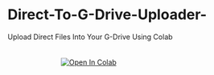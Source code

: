 # Direct-To-G-Drive-Uploader-
Upload Direct Files Into Your G-Drive Using Colab
<br>
<br>
<br>
&nbsp;&nbsp;&nbsp;&nbsp;&nbsp;&nbsp;&nbsp;&nbsp;&nbsp;&nbsp;&nbsp;&nbsp;&nbsp;&nbsp;&nbsp;&nbsp;&nbsp;&nbsp;&nbsp;&nbsp;&nbsp;&nbsp;&nbsp;&nbsp;&nbsp;&nbsp;&nbsp;<a href="https://colab.research.google.com/github/DiyRex/Direct-To-G-Drive-Uploader-/blob/main/Direct_to_G_Drive_Uploader.ipynb" target="_parent\"><img src="https://colab.research.google.com/assets/colab-badge.svg" alt="Open In Colab"/></a>
     
